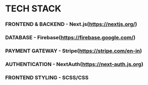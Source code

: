 # TECH STACK

### FRONTEND & BACKEND - Next.js(https://nextjs.org/)

### DATABASE - Firebase(https://firebase.google.com/)

### PAYMENT GATEWAY - Stripe(https://stripe.com/en-in)

### AUTHENTICATION - NextAuth(https://next-auth.js.org)

### FRONTEND STYLING - SCSS/CSS
